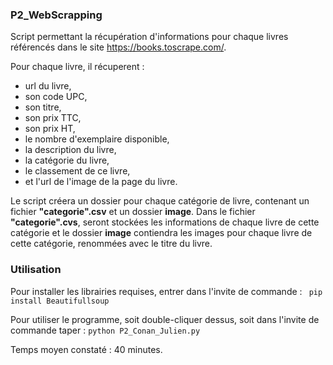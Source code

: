 ### P2_WebScrapping

Script permettant la récupération d'informations pour chaque livres référencés dans le site https://books.toscrape.com/.

Pour chaque livre, il récuperent : 
- url du livre,
- son code UPC,
- son titre,
- son prix TTC,
- son prix HT,
- le nombre d'exemplaire disponible,
- la description du livre,
- la catégorie du livre,
- le classement de ce livre,
- et l'url de l'image de la page du livre.

Le script créera un dossier pour chaque catégorie de livre, contenant un fichier **"categorie".csv** et un dossier **image**.
Dans le fichier **"categorie".cvs**, seront stockées les informations de chaque livre de cette catégorie et le dossier **image** contiendra les images pour chaque livre de cette catégorie, renommées avec le titre du livre.


### Utilisation
Pour installer les librairies requises, entrer dans l'invite de commande : ``` pip install Beautifullsoup```

Pour utiliser le programme, soit double-cliquer dessus, soit dans l'invite de commande taper : ```python P2_Conan_Julien.py```

Temps moyen constaté : 40 minutes.
